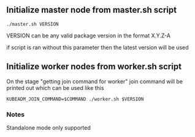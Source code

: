 <h2>Initialize master node from master.sh script</h2>

<code>./master.sh VERSION</code>

VERSION can be any valid package version in the format X.Y.Z-A

if script is ran without this parameter then the latest version will be used

<h2>Initialize worker nodes from worker.sh script</h2>

On the stage "getting join command for worker" join command will be printed out which can be used like this

<code>KUBEADM_JOIN_COMMAND=$COMMAND ./worker.sh $VERSION</code>

<h3>Notes</h3>
Standalone mode only supported